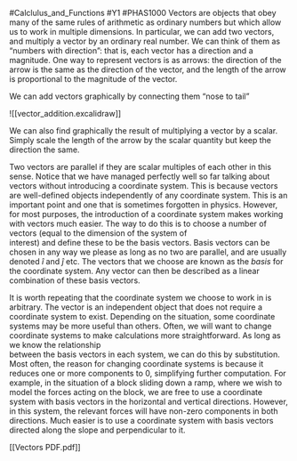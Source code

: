 #Calclulus_and_Functions #Y1 #PHAS1000 
Vectors are objects that obey many of the same rules of arithmetic as ordinary numbers but which allow us to work in multiple dimensions. In particular, we can add two vectors, and multiply a vector by an ordinary real number. We can think of them as “numbers with direction”: that is, each vector has a direction and a magnitude. One way to represent vectors is as arrows: the direction of the arrow is the same as the direction of the vector, and the length of the arrow is proportional to the magnitude of the vector.  

We can add vectors graphically by connecting them “nose to tail”

![[vector_addition.excalidraw]]

We can also find graphically the result of multiplying a vector by a scalar.  Simply scale the length of the arrow by the scalar quantity but keep the direction the same.

Two vectors are parallel if they are scalar multiples of each other in this sense.  Notice that we have managed perfectly well so far talking about vectors without  introducing a coordinate system. This is because vectors are well-defined objects independently of any coordinate system. This is an important point and one that is sometimes forgotten in physics. However, for most purposes, the introduction of a coordinate system makes working with vectors much easier. The way to do this is to choose a number of vectors (equal to the dimension of the system of  
interest) and define these to be the basis vectors. Basis vectors can be chosen in any way we please as long as no two are parallel, and are usually denoted $\hat{i}$ and $\hat{j}$  etc. The vectors that we choose are known as the *basis* for the coordinate system. Any vector can then be described as a linear combination of these basis vectors.

It is worth repeating that the coordinate system we choose to work in is arbitrary. The vector is an independent object that does not require a coordinate system to exist. Depending on the situation, some coordinate systems may be more useful than others. Often, we will want to change coordinate systems to make calculations more straightforward. As long as we know the relationship  
between the basis vectors in each system, we can do this by substitution. Most often, the reason for changing coordinate systems is because it reduces one or more components to 0, simplifying further computation. For example, in the situation of a block sliding down a ramp, where we wish to model the forces acting on the block, we are free to use a coordinate system with basis vectors in the horizontal and vertical directions. However, in this system, the relevant forces will have non-zero components in both directions. Much easier is to use a coordinate system with basis vectors directed along the slope and perpendicular to it.  

[[Vectors PDF.pdf]]
